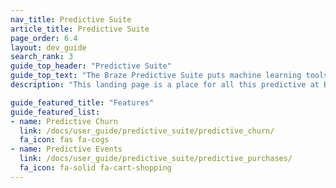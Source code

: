 ```yaml
---
nav_title: Predictive Suite
article_title: Predictive Suite
page_order: 6.4
layout: dev_guide
search_rank: 3
guide_top_header: "Predictive Suite"
guide_top_text: "The Braze Predictive Suite puts machine learning tools in your hands without any additional engineering required. Predictive Churn and Predictive Events (previously Predictive Purchases) are customizable, on-demand predictive models you create in minutes to effectively leverage and act on data seamlessly within the Braze platform. Learn more about the features by visiting the following articles."
description: "This landing page is a place for all this predictive at Braze! The Braze predictive suite offers solutions for churn and event prediction within your Braze campaigns and Canvases."

guide_featured_title: "Features"
guide_featured_list:
- name: Predictive Churn
  link: /docs/user_guide/predictive_suite/predictive_churn/
  fa_icon: fas fa-cogs
- name: Predictive Events
  link: /docs/user_guide/predictive_suite/predictive_purchases/
  fa_icon: fa-solid fa-cart-shopping
---
```


<br><br>